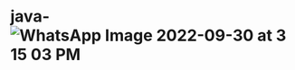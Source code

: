 # java-![WhatsApp Image 2022-09-30 at 3 15 03 PM](https://user-images.githubusercontent.com/114667272/193247049-6d0a7793-8768-4d1b-9e5a-27a31548315f.jpeg)
